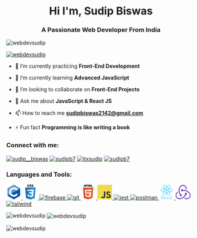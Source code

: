 <h1 align="center">Hi I'm, Sudip Biswas</h1>
<h3 align="center">A Passionate Web Developer From India</h3>

<p align="left"> <img src="https://komarev.com/ghpvc/?username=webdevsudip&label=Profile%20views&color=0e75b6&style=flat" alt="webdevsudip" /> </p>

<p align="left"> <a href="https://github.com/ryo-ma/github-profile-trophy"><img src="https://github-profile-trophy.vercel.app/?username=webdevsudip" alt="webdevsudip" /></a> </p>

- 🔭 I’m currently practicing **Front-End Development**

- 🌱 I’m currently learning **Advanced JavaScript**

- 👯 I’m looking to collaborate on **Front-End Projects**

- 💬 Ask me about **JavaScript & React JS**

- 📫 How to reach me **sudipbiswas2142@gmail.com**

- ⚡ Fun fact **Programming is like writing a book**

<h3 align="left">Connect with me:</h3>
<p align="left">
<a href="https://twitter.com/sudip__biswas" target="blank"><img align="center" src="https://raw.githubusercontent.com/rahuldkjain/github-profile-readme-generator/master/src/images/icons/Social/twitter.svg" alt="sudip__biswas" height="30" width="40" /></a>
<a href="https://linkedin.com/in/sudipb7" target="blank"><img align="center" src="https://raw.githubusercontent.com/rahuldkjain/github-profile-readme-generator/master/src/images/icons/Social/linked-in-alt.svg" alt="sudipb7" height="30" width="40" /></a>
<a href="https://instagram.com/itxsudip" target="blank"><img align="center" src="https://raw.githubusercontent.com/rahuldkjain/github-profile-readme-generator/master/src/images/icons/Social/instagram.svg" alt="itxsudip" height="30" width="40" /></a>
<a href="https://www.leetcode.com/sudipb7" target="blank"><img align="center" src="https://raw.githubusercontent.com/rahuldkjain/github-profile-readme-generator/master/src/images/icons/Social/leet-code.svg" alt="sudipb7" height="30" width="40" /></a>
</p>

<h3 align="left">Languages and Tools:</h3>
<p align="left"> <a href="https://www.cprogramming.com/" target="_blank" rel="noreferrer"> <img src="https://raw.githubusercontent.com/devicons/devicon/master/icons/c/c-original.svg" alt="c" width="40" height="40"/> </a> <a href="https://www.w3schools.com/css/" target="_blank" rel="noreferrer"> <img src="https://raw.githubusercontent.com/devicons/devicon/master/icons/css3/css3-original-wordmark.svg" alt="css3" width="40" height="40"/> </a> <a href="https://firebase.google.com/" target="_blank" rel="noreferrer"> <img src="https://www.vectorlogo.zone/logos/firebase/firebase-icon.svg" alt="firebase" width="40" height="40"/> </a> <a href="https://git-scm.com/" target="_blank" rel="noreferrer"> <img src="https://www.vectorlogo.zone/logos/git-scm/git-scm-icon.svg" alt="git" width="40" height="40"/> </a> <a href="https://www.w3.org/html/" target="_blank" rel="noreferrer"> <img src="https://raw.githubusercontent.com/devicons/devicon/master/icons/html5/html5-original-wordmark.svg" alt="html5" width="40" height="40"/> </a> <a href="https://developer.mozilla.org/en-US/docs/Web/JavaScript" target="_blank" rel="noreferrer"> <img src="https://raw.githubusercontent.com/devicons/devicon/master/icons/javascript/javascript-original.svg" alt="javascript" width="40" height="40"/> </a> <a href="https://jestjs.io" target="_blank" rel="noreferrer"> <img src="https://www.vectorlogo.zone/logos/jestjsio/jestjsio-icon.svg" alt="jest" width="40" height="40"/> </a> <a href="https://postman.com" target="_blank" rel="noreferrer"> <img src="https://www.vectorlogo.zone/logos/getpostman/getpostman-icon.svg" alt="postman" width="40" height="40"/> </a> <a href="https://reactjs.org/" target="_blank" rel="noreferrer"> <img src="https://raw.githubusercontent.com/devicons/devicon/master/icons/react/react-original-wordmark.svg" alt="react" width="40" height="40"/> </a> <a href="https://redux.js.org" target="_blank" rel="noreferrer"> <img src="https://raw.githubusercontent.com/devicons/devicon/master/icons/redux/redux-original.svg" alt="redux" width="40" height="40"/> </a> <a href="https://tailwindcss.com/" target="_blank" rel="noreferrer"> <img src="https://www.vectorlogo.zone/logos/tailwindcss/tailwindcss-icon.svg" alt="tailwind" width="40" height="40"/> </a> </p>

<p><img align="left" src="https://github-readme-stats.vercel.app/api/top-langs?username=webdevsudip&show_icons=true&locale=en&layout=compact" alt="webdevsudip" /></p>

<p>&nbsp;<img align="center" src="https://github-readme-stats.vercel.app/api?username=webdevsudip&show_icons=true&locale=en" alt="webdevsudip" /></p>

<p><img align="center" src="https://github-readme-streak-stats.herokuapp.com/?user=webdevsudip&" alt="webdevsudip" /></p>
